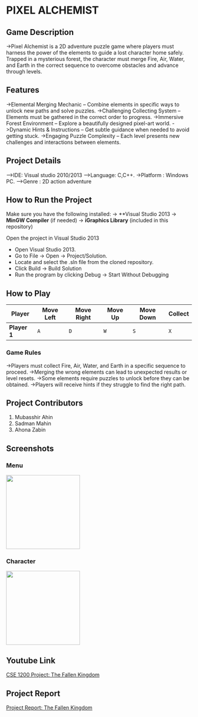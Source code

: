 # PIXEL ALCHEMIST


## Game Description

->Pixel Alchemist is a 2D adventure puzzle game where players must harness the power of the elements to guide a lost character home safely. Trapped in a mysterious forest, the character must merge Fire, Air, Water, and Earth in the correct sequence to overcome obstacles and advance through levels.

## Features
->Elemental Merging Mechanic – Combine elements in specific ways to unlock new paths and solve puzzles.
->Challenging Collecting System – Elements must be gathered in the correct order to progress.
->Immersive Forest Environment – Explore a beautifully designed pixel-art world.
->Dynamic Hints & Instructions – Get subtle guidance when needed to avoid getting stuck.
->Engaging Puzzle Complexity – Each level presents new challenges and interactions between elements.


## Project Details
-->IDE: Visual studio 2010/2013
-->Language: C,C++.
->Platform : Windows PC.
-->Genre : 2D action adventure


## How to Run the Project
Make sure you have the following installed:
-> **Visual Studio 2013
-> **MinGW Compiler** (if needed)
-> **iGraphics Library** (included in this repository)


Open the project in Visual Studio 2013
- Open Visual Studio 2013.
- Go to File → Open → Project/Solution.
- Locate and select the .sln file from the cloned repository.
- Click Build → Build Solution
- Run the program by clicking Debug → Start Without Debugging


## How to Play

| Player       | Move Left | Move Right | Move Up       | Move Down | Collect|
|-------------|----------|-----------|-----------|-------|------|
| **Player 1** | `A`      | `D`       | `W`       | `S`   | `X`  |


### **Game Rules**
->Players must collect Fire, Air, Water, and Earth in a specific sequence to proceed.
->Merging the wrong elements can lead to unexpected results or level resets.
->Some elements require puzzles to unlock before they can be obtained.
->Players will receive hints if they struggle to find the right path.


## Project Contributors
1. Mubasshir Ahin
2. Sadman Mahin
3. Ahona Zabin


## Screenshots

### **Menu**
<img src="https://github.com/user-attachments/assets/812b978b-b4f9-4cc2-8116-067f85e943bd" width="200" height="200">

### **Character**
<img src="https://github.com/user-attachments/assets/5c8a5fbb-6ebf-48cd-bff0-8235e79d9773" width="200" height="200">

## Youtube Link
[CSE 1200 Project: The Fallen Kingdom](https://www.youtube.com/)

## Project Report
[Project Report: The Fallen Kingdom](https://drive.google.com/drive/u/1/my-drive)
